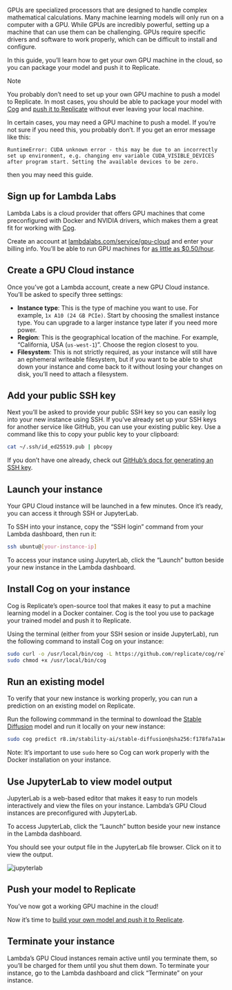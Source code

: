GPUs are specialized processors that are designed to handle complex mathematical calculations. Many machine learning models will only run on a computer with a GPU. While GPUs are incredibly powerful, setting up a machine that can use them can be challenging. GPUs require specific drivers and software to work properly, which can be difficult to install and configure.

In this guide, you’ll learn how to get your own GPU machine in the cloud, so you can package your model and push it to Replicate.

Note

You probably don’t need to set up your own GPU machine to push a model to Replicate. In most cases, you should be able to package your model with [Cog](https://cog.run) and [push it to Replicate](https://replicate.com/docs/guides/push-a-model) without ever leaving your local machine.

In certain cases, you may need a GPU machine to push a model. If you’re not sure if you need this, you probably don’t. If you get an error message like this:

`RuntimeError: CUDA unknown error - this may be due to an incorrectly set up environment, e.g. changing env variable CUDA_VISIBLE_DEVICES after program start. Setting the available devices to be zero.`

then you may need this guide.

[](#sign-up-for-lambda-labs)Sign up for Lambda Labs
---------------------------------------------------

Lambda Labs is a cloud provider that offers GPU machines that come preconfigured with Docker and NVIDIA drivers, which makes them a great fit for working with [Cog](https://cog.run).

Create an account at [lambdalabs.com/service/gpu-cloud](https://lambdalabs.com/service/gpu-cloud) and enter your billing info. You’ll be able to run GPU machines for [as little as $0.50/hour](https://lambdalabs.com/service/gpu-cloud/pricing).

[](#create-a-gpu-cloud-instance)Create a GPU Cloud instance
-----------------------------------------------------------

Once you’ve got a Lambda account, create a new GPU Cloud instance. You’ll be asked to specify three settings:

*   **Instance type**: This is the type of machine you want to use. For example, `1x A10 (24 GB PCIe)`. Start by choosing the smallest instance type. You can upgrade to a larger instance type later if you need more power.
*   **Region**: This is the geographical location of the machine. For example, “California, USA (`us-west-1`)”. Choose the region closest to you.
*   **Filesystem**: This is not strictly required, as your instance will still have an ephemeral writeable filesystem, but if you want to be able to shut down your instance and come back to it without losing your changes on disk, you’ll need to attach a filesystem.

[](#add-your-public-ssh-key)Add your public SSH key
---------------------------------------------------

Next you’ll be asked to provide your public SSH key so you can easily log into your new instance using SSH. If you’ve already set up your SSH keys for another service like GitHub, you can use your existing public key. Use a command like this to copy your public key to your clipboard:

```bash
cat ~/.ssh/id_ed25519.pub | pbcopy
```

If you don’t have one already, check out [GitHub’s docs for generating an SSH key](https://docs.github.com/en/authentication/connecting-to-github-with-ssh/generating-a-new-ssh-key-and-adding-it-to-the-ssh-agent).

[](#launch-your-instance)Launch your instance
---------------------------------------------

Your GPU Cloud instance will be launched in a few minutes. Once it’s ready, you can access it through SSH or JupyterLab.

To SSH into your instance, copy the “SSH login” command from your Lambda dashboard, then run it:

```bash
ssh ubuntu@[your-instance-ip]
```

To access your instance using JupyterLab, click the “Launch” button beside your new instance in the Lambda dashboard.

[](#install-cog-on-your-instance)Install Cog on your instance
-------------------------------------------------------------

Cog is Replicate’s open-source tool that makes it easy to put a machine learning model in a Docker container. Cog is the tool you use to package your trained model and push it to Replicate.

Using the terminal (either from your SSH sesion or inside JupyterLab), run the following command to install Cog on your instance:

```sh
sudo curl -o /usr/local/bin/cog -L https://github.com/replicate/cog/releases/latest/download/cog_`uname -s`_`uname -m`
sudo chmod +x /usr/local/bin/cog
```

[](#run-an-existing-model)Run an existing model
-----------------------------------------------

To verify that your new instance is working properly, you can run a prediction on an existing model on Replicate.

Run the following commmand in the terminal to download the [Stable Diffusion](https://replicate.com/stability-ai/stable-diffusion) model and run it locally on your new instance:

```bash
sudo cog predict r8.im/stability-ai/stable-diffusion@sha256:f178fa7a1ae43a9a9af01b833b9d2ecf97b1bcb0acfd2dc5dd04895e042863f1 -i prompt="a pot of gold"
```

Note: It’s important to use `sudo` here so Cog can work properly with the Docker installation on your instance.

[](#use-jupyterlab-to-view-model-output)Use JupyterLab to view model output
---------------------------------------------------------------------------

JupyterLab is a web-based editor that makes it easy to run models interactively and view the files on your instance. Lambda’s GPU Cloud instances are preconfigured with JupyterLab.

To access JupyterLab, click the “Launch” button beside your new instance in the Lambda dashboard.

You should see your output file in the JupyterLab file browser. Click on it to view the output.

![jupyterlab](https://user-images.githubusercontent.com/2289/214712829-b393d36a-fe90-4da2-974d-735b5ee036fe.png)

[](#push-your-model-to-replicate)Push your model to Replicate
-------------------------------------------------------------

You’ve now got a working GPU machine in the cloud!

Now it’s time to [build your own model and push it to Replicate](https://replicate.com/docs/topics/models/publish-a-model).

[](#terminate-your-instance)Terminate your instance
---------------------------------------------------

Lambda’s GPU Cloud instances remain active until you terminate them, so you’ll be charged for them until you shut them down. To terminate your instance, go to the Lambda dashboard and click “Terminate” on your instance.